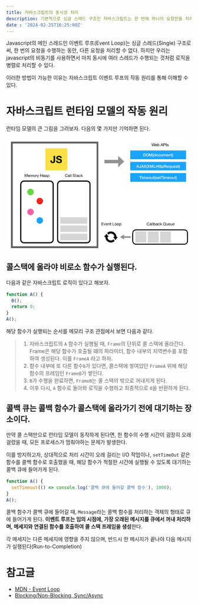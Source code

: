 ```yaml
---
title: 자바스크립트의 동시성 처리
description: 기본적으로 싱글 스레드 구조인 자바스크립트는 한 번에 하나의 요청만을 처리할 수 있다. Node 환경에서는 어떻게 이 문제를 해결했을까
date : '2024-02-25T16:25:00Z'
---
```


Javascript의 메인 스레드인 이벤트 루프(Event Loop)는 싱글 스레드(Single) 구조로써, 한 번의 요청을 수행하는 동안, 다른 요청을 처리할 수 없다. 하지만 우리는 javascript의 비동기를 사용하면서 마치 동시에 여러 스레드가 수행되는 것처럼 로직을 병렬로 처리할 수 있다.

이러한 방법이 가능한 이유는 자바스크립트 이벤트 루프의 작동 원리를 통해 이해할 수 있다.

# 자바스크립트 런타임 모델의 작동 원리
런타임 모델의 큰 그림을 그려보자. 다음의 몇 가지만 기억하면 된다.

![img.png](img.png)

## 콜스택에 올라야 비로소 함수가 실행된다.

다음과 같은 자바스크립트 로직이 있다고 해보자.
```js
function A() {
  B();
  return 0;
}
A();
```
해당 함수가 실행되는 순서를 메모리 구조 관점에서 보면 다음과 같다.

> 1. 자바스크립트의 `A` 함수가 실행될 때, `Frame`의 단위로 콜 스택에 올라간다. Frame은 해당 함수가 호출될 떄의 파라미터, 함수 내부의 지역변수를 포함하여 생성된다. 이를 `FrameA` 라고 하자.
> 2. 함수 내부에 또 다른 함수`B`가 있다면, 콜스택에 쌓여있던 `FrameA` 위에 해당 함수의 프레임인 `FrameB`가 쌓인다.
> 3. `B`가 수행을 완료하면, `FrameB`는 콜 스택의 밖으로 꺼내지게 된다.
> 4. 이후 다시, `A` 함수로 돌아와 로직을 수행하고 최종적으로 `0`을 반환하게 된다.


## 콜백 큐는 콜백 함수가 콜스택에 올라가기 전에 대기하는 장소이다.
만약 콜 스택만으로 런타임 모델이 동작하게 된다면, 한 함수의 수행 시간이 굉장히 오래걸렸을 때, 모든 프로세스가 멈춰야하는 문제가 발생한다.
    
이를 방지하고자, 상대적으로 처리 시간이 오래 걸리는 I/O 작업이나, `setTimeOut` 같은 함수를 콜백 함수로 호출했을 때, 해당 함수가 적절한 시간에 실행될 수 있도록 대기하는 콜백 큐에 들어가게 된다.

```js
function A() {
  setTimeout(() => console.log('콜백 큐에 들어갈 콜백 함수'), 1000);
}
A();
```
콜백 함수가 콜백 큐에 들어갈 때, `Message`라는 콜백 함수를 처리하는 객체의 형태로 큐에 들어가게 된다. **이벤트 루프는 임의 시점에, 가장 오래된 메시지를 큐에서 꺼내 처리하며, 메세지와 연결된 함수를 호출하여 콜 스택 프레임을 생성**한다.
   
각 메세지는 다른 메세지에 영향을 주지 않으며, 반드시 한 메시지가 끝나야 다음 메시지가 실행된다(Run-to-Completion)

# 참고글
- [MDN - Event Loop](https://developer.mozilla.org/ko/docs/Web/JavaScript/Event_loop)
- [Blocking/Non-Blocking, Sync/Async](https://joooing.tistory.com/entry/%EB%8F%99%EA%B8%B0%EB%B9%84%EB%8F%99%EA%B8%B0-%EB%B8%94%EB%A1%9C%ED%82%B9%EB%85%BC%EB%B8%94%EB%A1%9C%ED%82%B9)